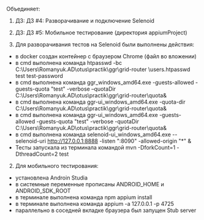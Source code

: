 

Объединяет:

1) ДЗ: ДЗ #4: Разворачивание и подключение Selenoid
2) ДЗ: ДЗ #5: Мобильное тестирование (директория appiumProject)


1) Для разворачивания тестов на Selenoid были выполнены действия:
* в docker создан контейнер с браузером Chrome (файл во вложении)
* в cmd выполнена команда htpasswd -bc C:\Users\Romanyuk.AD\otus\practik\ggr\grid-router \users.htpasswd test test-password
* в cmd выполнена команда  ggr_windows_amd64.exe -guests-allowed  -guests-quota "test" -verbose –quotaDir C:\Users\Romanyuk.AD\otus\practik\ggr\grid-router\quota\&
* в cmd выполнена команда   ggr-ui_windows_amd64.exe -quota-dir C:\Users\Romanyuk.AD\otus\practik\ggr\grid-router\quota\&
* в cmd выполнена команда  ggr-ui_windows_amd64.exe -guests-allowed  -guests-quota "test" -verbose -quotaDir C:\Users\Romanyuk.AD\otus\practik\ggr\grid-router\quota\&
* в cmd выполнена команда selenoid-ui_windows_amd64.exe --selenoid-uri http://127.0.0.1:8888 -listen ":8090" -allowed-origin "*" &
* Тесты запускала из терминала командой mvn -DforkCount=1 -DthreadCount=2 test


2) Для мобильного тестирования:
* установлена Androin Studia
* в системные переменные прописаны ANDROID_HOME и ANDROID_SDK_ROOT 
* в терминале выполнена команда npm appium install
* в терминале выполнена команда appium -a 127.0.0.1 -p 4725
* параллельно в соседней вкладке браузера был запущен Stub server
